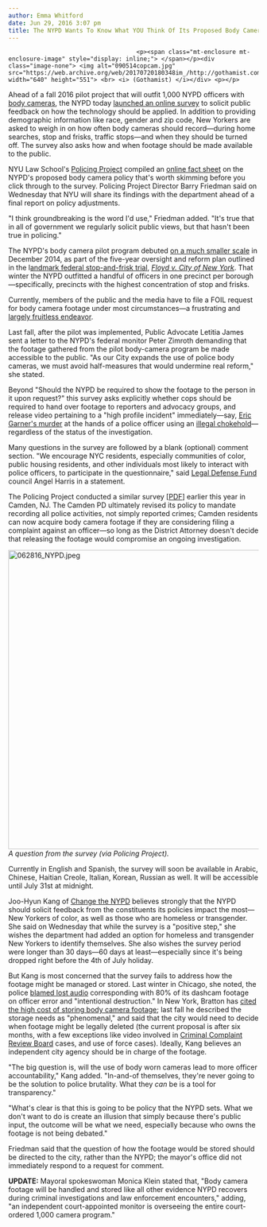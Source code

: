 ```yaml
---
author: Emma Whitford
date: Jun 29, 2016 3:07 pm
title: The NYPD Wants To Know What YOU Think Of Its Proposed Body Camera Policy
---
```


	
										<p><span class="mt-enclosure mt-enclosure-image" style="display: inline;"> </span></p><div class="image-none"> <img alt="090514copcam.jpg" src="https://web.archive.org/web/20170720180348im_/http://gothamist.com/attachments/nyc_ewhitford/090514copcam.jpg" width="640" height="551"> <br> <i> (Gothamist) </i></div> <p></p>

<p>Ahead of a fall 2016 pilot project that will outfit 1,000 NYPD officers with <a href="https://web.archive.org/web/20170720180348/http://gothamist.com/2014/12/03/photos_de_blasio_bratton_introduce.php#photo-3">body cameras</a>, the NYPD today <a href="https://web.archive.org/web/20170720180348/https://policingproject.org/nypd-body-worn-camera-feedback/">launched an online survey</a> to solicit public feedback on how the technology should be applied. In addition to providing demographic information like race, gender and zip code, New Yorkers are asked to weigh in on how often body cameras should record&#x2014;during home searches, stop and frisks, traffic stops&#x2014;and when they should be turned off. The survey also asks how and when footage should be made available to the public. </p>

<p>NYU Law School&apos;s <a href="https://web.archive.org/web/20170720180348/https://policingproject.org/">Policing Project</a> compiled an <a href="https://web.archive.org/web/20170720180348/https://policingproject.org/nypd-body-worn-camera-proposed-policy-fact-sheet/">online fact sheet</a> on the NYPD&apos;s proposed body camera policy that&apos;s worth skimming before you click through to the survey. Policing Project Director Barry Friedman said on Wednesday that NYU will share its findings with the department ahead of a final report on policy adjustments. </p>

<p>&quot;I think groundbreaking is the word I&apos;d use,&quot; Friedman added. &quot;It&apos;s true that in all of government we regularly solicit public views, but that hasn&apos;t been true in policing.&quot;</p>

<p>The NYPD&apos;s body camera pilot program debuted <a href="https://web.archive.org/web/20170720180348/http://gothamist.com/2014/12/03/photos_de_blasio_bratton_introduce.php#photo-3">on a much smaller scale</a> in December 2014, as part of the five-year oversight and reform plan outlined in the l<a href="https://web.archive.org/web/20170720180348/http://gothamist.com/tags/stopandfrisktrial">andmark federal stop-and-frisk trial</a>, <em><a href="https://web.archive.org/web/20170720180348/http://gothamist.com/2014/03/05/stop_and_frisk_nypd.php">Floyd v. City of New York</a></em>. That winter the NYPD outfitted a handful of officers in one precinct per borough&#x2014;specifically, precincts with the highest concentration of stop and frisks. </p>

<p>Currently, members of the public and the media have to file a FOIL request for body camera footage under most circumstances&#x2014;a frustrating and <a href="https://web.archive.org/web/20170720180348/http://www.ny1.com/nyc/all-boroughs/news/2015/08/27/nypd-ready-to-hit-record-on-body-camera-pilot.html">largely fruitless endeavor</a>. </p>

<p>Last fall, after the pilot was implemented, Public Advocate Letitia James sent a letter to the NYPD&apos;s federal monitor Peter Zimroth demanding that the footage gathered from the pilot body-camera program be made accessible to the public. &quot;As our City expands the use of police body cameras, we must avoid half-measures that would undermine real reform,&quot; she stated. </p>

<p>Beyond &quot;Should the NYPD be required to show the footage to the person in it upon request?&quot; this survey asks explicitly whether cops should be required to hand over footage to reporters and advocacy groups, and release video pertaining to a &quot;high profile incident&quot; immediately&#x2014;say, <a href="https://web.archive.org/web/20170720180348/http://gothamist.com/2015/07/17/eric_garner_chokehold.php">Eric Garner&apos;s murder</a> at the hands of a police officer using an <a href="https://web.archive.org/web/20170720180348/http://gothamist.com/2014/07/18/de_blasio_eric_garner.php">illegal chokehold</a>&#x2014;regardless of the status of the investigation. </p>

<p>Many questions in the survey are followed by a blank (optional) comment section. &quot;We encourage NYC residents, especially communities of color, public housing residents, and other individuals most likely to interact with police officers, to participate in the questionnaire,&quot; said <a href="https://web.archive.org/web/20170720180348/http://www.naacpldf.org/">Legal Defense Fund</a> council Angel Harris in a statement. </p>

<p>The Policing Project conducted a similar survey [<a href="https://web.archive.org/web/20170720180348/https://policingproject.org/wp-content/uploads/2016/06/Report_Public-Feedback-on-the-CCPDs-Body-Worn-Camera-Policy.pdf">PDF</a>] earlier this year in Camden, NJ. The Camden PD ultimately revised its policy to mandate recording all police activities, not simply reported crimes; Camden residents can now acquire body camera footage if they are considering filing a complaint against an officer&#x2014;so long as the District Attorney doesn&apos;t decide that releasing the footage would compromise an ongoing investigation. </p>

<p><span class="mt-enclosure mt-enclosure-image" style="display: inline;"> </span></p><div class="image-none"> <img alt="062816_NYPD.jpeg" src="https://web.archive.org/web/20170720180348im_/http://gothamist.com/attachments/nyc_ewhitford/062816_NYPD.jpeg" width="640" height="602"> <br> <i> A question from the survey (via Policing Project). </i></div> <p></p>

<p>Currently in English and Spanish, the survey will soon be available in Arabic, Chinese, Haitian Creole, Italian, Korean, Russian as well. It will be accessible until July 31st at midnight. </p>

<p>Joo-Hyun Kang of <a href="https://web.archive.org/web/20170720180348/http://changethenypd.org/releases/cpr-calls-changes-nypd-body-camera-policy-ensure-transparency-independent-third-party">Change the NYPD</a> believes strongly that the NYPD should solicit feedback from the constituents its policies impact the most&#x2014;New Yorkers of color, as well as those who are homeless or transgender. She said on Wednesday that while the survey is a &quot;positive step,&quot; she wishes the department had added an option for homeless and transgender New Yorkers to identify themselves. She also wishes the survey period were longer than 30 days&#x2014;60 days at least&#x2014;especially since it&apos;s being dropped right before the 4th of July holiday. </p>

<p>But Kang is most concerned that the survey fails to address how the footage might be managed or stored. Last winter in Chicago, she noted, the police <a href="https://web.archive.org/web/20170720180348/https://www.dnainfo.com/chicago/20160127/archer-heights/whats-behind-no-sound-syndrome-on-chicago-police-dashcams">blamed lost audio</a> corresponding with 80% of its dashcam footage on officer error and &quot;intentional destruction.&quot; In New York, Bratton has <a href="https://web.archive.org/web/20170720180348/http://gothamist.com/2015/10/22/cop_body_cameras.php">cited the high cost of storing body camera footage</a>; last fall he described the storage needs as &quot;phenomenal,&quot; and said that the city would need to decide when footage might be legally deleted (the current proposal is after six months, with a few exceptions like video involved in <a href="https://web.archive.org/web/20170720180348/http://gothamist.com/tags/ccrb">Criminal Complaint Review Board</a> cases, and use of force cases). Ideally, Kang believes an independent city agency should be in charge of the footage.</p>

<p>&quot;The big question is, will the use of body worn cameras lead to more officer accountability,&quot; Kang added. &quot;In-and-of themselves, they&apos;re never going to be the solution to police brutality. What they <em>can</em> be is a tool for transparency.&quot; </p>

<p>&quot;What&apos;s clear is that this is going to be policy that the NYPD sets. What we don&apos;t want to do is create an illusion that simply because there&apos;s public input, the outcome will be what we need, especially because who owns the footage is not being debated.&quot; </p>

<p>Friedman said that the question of how the footage would be stored should be directed to the city, rather than the NYPD; the mayor&apos;s office did not immediately respond to a request for comment.</p>

<p><strong>UPDATE:</strong> Mayoral spokeswoman Monica Klein stated that, &quot;Body camera footage will be handled and stored like all other evidence NYPD recovers during criminal investigations and law enforcement encounters,&quot; adding, &quot;an independent court-appointed monitor is overseeing the entire court-ordered 1,000 camera program.&quot; </p>					
										
									
				